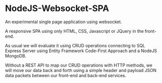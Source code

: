 # NodeJS-Websocket-SPA
An experimental single page application using websocket.

A responsive SPA using only HTML, CSS, Javascript or JQuery in the front-end.

As usual we will evaluate it using CRUD operations connecting to SQL Express Server
using Entity Framework Code-First Approach and a NodeJS MongoDB.

Without a REST API to map our CRUD operations with HTTP methods,
we will move our data back and forth using a simple header and payload JSON data packets
between our front-end and back-end services.




